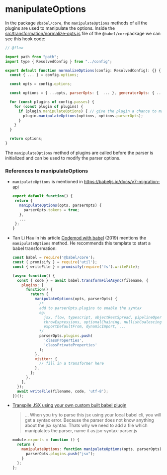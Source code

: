 # manipulateOptions

In the package `@babel/core`, the `manipulateOptions` methods of all the plugins are used to manipulate the options.
Inside the [src/transformation/normalize-opts.js](https://github.com/ULL-ESIT-PL/babel-tanhauhau/blob/master/packages/babel-core/src/transformation/normalize-opts.js#L61-L67) file  of the `@babel/core`package we can see this hook code:

```js
// @flow

import path from "path";
import type { ResolvedConfig } from "../config";

export default function normalizeOptions(config: ResolvedConfig): {} {
  const { ... } = config.options;

  const opts = config.options;

  const options = { ...opts, parserOpts: {  ... }, generatorOpts: { ... } };

  for (const plugins of config.passes) {
    for (const plugin of plugins) {
      if (plugin.manipulateOptions) { // give the plugin a chance to manipulate the options
        plugin.manipulateOptions(options, options.parserOpts);
      }
    }
  }

  return options;
}
```

The `manipulateOptions` method of plugins are called before the parser is initialized and can be used to modify the parser options.


### References to manipulateOptions

* `manipulateOptions` is mentioned in https://babeljs.io/docs/v7-migration-api
  ```js
  export default function() {
   return {
     manipulateOptions(opts, parserOpts) {
       parserOpts.tokens = true;
     },
     ...
   };
  }
  ```
* Tan Li Hau in his article [Codemod with babel](https://lihautan.com/codemod-with-babel/) (2019) mentions the `manipulateOptions` method. He recommends this template to start a babel transformation:

  ```js
  const babel = require('@babel/core');
  const { promisify } = require('util');
  const { writeFile } = promisify(require('fs').writeFile);

  (async function() {
    const { code } = await babel.transformFileAsync(filename, {
      plugins: [
        function() {
          return {
            manipulateOptions(opts, parserOpts) {
              /*
              add to parserOpts.plugins to enable the syntax
              eg: 
                jsx, flow, typescript, objectRestSpread, pipelineOperator, 
                throwExpressions, optionalChaining, nullishCoalescingOperator, 
                exportDefaultFrom, dynamicImport, ...
              */
              parserOpts.plugins.push(
                'classProperties',
                'classPrivateProperties'
              );
            },
            visitor: {
              // fill in a transformer here
            },
          };
        },
      ],
    });
    await writeFile(filename, code, 'utf-8');
  })();
  ```
* [Transpile JSX using your own custom built babel plugin](https://dev.to/pulkitnagpal/transpile-jsx-using-your-own-custom-built-babel-plugin-4888)

  > ... When you try to parse this jsx using your local babel cli, you will get a syntax error. Because the parser does not know anything about the jsx syntax.
  > Thats why we need to add a file which manipulates the parser, name it as jsx-syntax-parser.js
  ```js
  module.exports = function () {
    return {
      manipulateOptions: function manipulateOptions(opts, parserOpts) {
        parserOpts.plugins.push("jsx");
      }
    };
  };
  ```